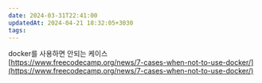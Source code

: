 ```yaml
---
date: 2024-03-31T22:41:00
updatedAt: 2024-04-21 18:32:05+3030
tags: 
---
```

docker를 사용하면 안되는 케이스  
[https://www.freecodecamp.org/news/7-cases-when-not-to-use-docker/](https://www.freecodecamp.org/news/7-cases-when-not-to-use-docker/)